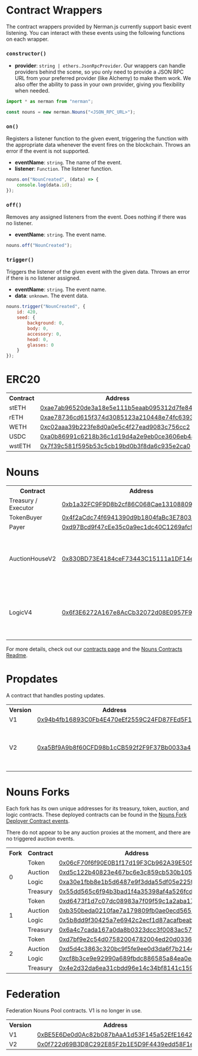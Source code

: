 # Contract Wrappers

The contract wrappers provided by Nerman.js currently support basic event listening. You can interact with these events using the following functions on each wrapper.

### `constructor()`

-   **provider**: `string | ethers.JsonRpcProvider`. Our wrappers can handle providers behind the scene, so you only need to provide a JSON RPC URL from your preferred provider (like Alchemy) to make them work. We also offer the ability to pass in your own provider, giving you flexibility when needed.

```js
import * as nerman from "nerman";

const nouns = new nerman.Nouns("<JSON_RPC_URL>");
```

### `on()`

Registers a listener function to the given event, triggering the function with the appropriate data whenever the event fires on the blockchain. Throws an error if the event is not supported.

-   **eventName**: `string`. The name of the event.
-   **listener**: `Function`. The listener function.

```js
nouns.on("NounCreated", (data) => {
	console.log(data.id);
});
```

### `off()`

Removes any assigned listeners from the event. Does nothing if there was no listener.

-   **eventName**: `string`. The event name.

```js
nouns.off("NounCreated");
```

### `trigger()`

Triggers the listener of the given event with the given data. Throws an error if there is no listener assigned.

-   **eventName**: `string`. The event name.
-   **data**: `unknown`. The event data.

```js
nouns.trigger("NounCreated", {
	id: 420,
	seed: {
		background: 0,
		body: 0,
		accessory: 0,
		head: 0,
		glasses: 0
	}
});
```

# ERC20

<table>
	<tr>
		<th> Contract </th>
		<th> Address </th>
	</tr>
	<tr>
		<td> stETH </td>
		<td> 
			<a href="https://etherscan.io/token/0xae7ab96520de3a18e5e111b5eaab095312d7fe84">
				0xae7ab96520de3a18e5e111b5eaab095312d7fe84
			</a>
		</td>
	</tr>
	<tr>
		<td> rETH </td>
		<td> 
			<a href="https://etherscan.io/token/0xae78736cd615f374d3085123a210448e74fc6393">
				0xae78736cd615f374d3085123a210448e74fc6393
			</a>
		</td>
	</tr>
	<tr>
		<td> WETH </td>
		<td> 
			<a href="https://etherscan.io/token/0xc02aaa39b223fe8d0a0e5c4f27ead9083c756cc2">
				0xc02aaa39b223fe8d0a0e5c4f27ead9083c756cc2
			</a>
		</td>
	</tr>
	<tr>
		<td> USDC </td>
		<td> 
			<a href="https://etherscan.io/token/0xa0b86991c6218b36c1d19d4a2e9eb0ce3606eb48">
				0xa0b86991c6218b36c1d19d4a2e9eb0ce3606eb48
			</a>
		</td>
	</tr>
	<tr>
		<td> wstETH </td>
		<td> 
			<a href="https://etherscan.io/token/0x7f39c581f595b53c5cb19bd0b3f8da6c935e2ca0">
				0x7f39c581f595b53c5cb19bd0b3f8da6c935e2ca0
			</a>
		</td>
	</tr>
</table>

# Nouns

<table>
	<tr>
		<th> Contract </th>
		<th> Address </th>
		<th> Notes </th>
	</tr>
	<tr>
		<td> Treasury / Executor </td>
		<td> 
			<a href="https://etherscan.io/address/0xb1a32FC9F9D8b2cf86C068Cae13108809547ef71">
				0xb1a32FC9F9D8b2cf86C068Cae13108809547ef71
			</a>
		</td>
	</tr>
	<tr>
		<td> TokenBuyer </td>
		<td> 
			<a href="https://etherscan.io/address/0x4f2aCdc74f6941390d9b1804faBc3E780388cfe5">
				0x4f2aCdc74f6941390d9b1804faBc3E780388cfe5
			</a>
		</td>
	</tr>
	<tr>
		<td> Payer </td>
		<td> 
			<a href="https://etherscan.io/address/0xd97Bcd9f47cEe35c0a9ec1dc40C1269afc9E8E1D">
				0xd97Bcd9f47cEe35c0a9ec1dc40C1269afc9E8E1D
			</a>
		</td>
	</tr>
	<tr>
		<td> AuctionHouseV2 </td>
		<td> 
			<a href="https://etherscan.io/address/0x830BD73E4184ceF73443C15111a1DF14e495C706">
				0x830BD73E4184ceF73443C15111a1DF14e495C706
			</a>
		</td>
		<td>
			Change to V2 with Proposal 532, executed on block 
			<a href = "https://etherscan.io/tx/0xd5ff1526564cf3713bcfa00f0462a3157a9a07f4b2446ec20c3f2d086943ad4c"> 			19810422 
			</a>
		</td>
	</tr>
	<tr>
		<td> LogicV4 </td>
		<td> 
			<a href="https://etherscan.io/address/0x6f3E6272A167e8AcCb32072d08E0957F9c79223d">
				0x6f3E6272A167e8AcCb32072d08E0957F9c79223d
			</a>
		</td>
		<td>
			Change to V4 with Proposal 532, executed on block
			<a href = "https://etherscan.io/tx/0xd5ff1526564cf3713bcfa00f0462a3157a9a07f4b2446ec20c3f2d086943ad4c"> 			19810422 
			</a>
		</td>
	</tr>
</table>

For more details, check out our [contracts page](https://nouns.biz/nouns-dao-contracts/) and the [Nouns Contracts Readme](https://github.com/nounsDAO/nouns-monorepo/blob/master/packages/nouns-contracts/README.md).

# Propdates

A contract that handles posting updates.

<table>
	<tr>
		<th> Version </th>
		<th> Address </th>
		<th> Note </th>
	</tr>
	<tr>
		<td> V1 </td>
		<td> 
			<a href="https://etherscan.io/address/0x94b4fb16893C0Fb4E470eEf2559C24FD87FEd5F1">
				0x94b4fb16893C0Fb4E470eEf2559C24FD87FEd5F1
			</a>
		</td>
	</tr>
	<tr>
		<td> V2 </td>
		<td> 
			<a href="https://etherscan.io/address/0xa5Bf9A9b8f60CFD98b1cCB592f2F9F37Bb0033a4">
				0xa5Bf9A9b8f60CFD98b1cCB592f2F9F37Bb0033a4
			</a>
		</td>
		<td>
			Updated to V2 on block 18689732. 01-Dec-2023.
		</td>
	</tr>
</table>

# Nouns Forks

Each fork has its own unique addresses for its treasury, token, auction, and logic contracts. These deployed contracts can be found in the [Nouns Fork Deployer Contract events](https://etherscan.io/address/0xcd65e61f70e0b1aa433ca1d9a6fc2332e9e73ce3#events).

There do not appear to be any auction proxies at the moment, and there are no triggered auction events.

<table>
	<tr>
		<th> Fork </th>
		<th> Contract </th>
		<th> Address </th>
	<tr>
	<tr>
		<td rowspan=4> 0 </td>
		<td> Token </td> 
		<td> <a href="https://etherscan.io/address/0x06cF70f6f90E0B1f17d19F3Cb962A39E505D5b3f"> 
			0x06cF70f6f90E0B1f17d19F3Cb962A39E505D5b3f 
		</a> </td>
	</tr>
	<tr>
		<td> Auction </td> 
		<td> <a href="https://etherscan.io/address/0xd5c122b40823e467bc6e3c859cb530b105cae22e"> 
			0xd5c122b40823e467bc6e3c859cb530b105cae22e 
		</a> </td>
	</tr>
	<tr>
		<td> Logic </td> 
		<td> <a href="https://etherscan.io/address/0xa30e1fbb8e1b5d6487e9f3dda55df05e225f82b6"> 
			0xa30e1fbb8e1b5d6487e9f3dda55df05e225f82b6
		 </a> </td>
	</tr>
	<tr>
		<td> Treasury </td> 
		<td> <a href="https://etherscan.io/address/0x55dd565c6f94b3bad1f4a35398af4a526fcd465f"> 0x55dd565c6f94b3bad1f4a35398af4a526fcd465f</a> </td>
	</tr>
	<tr>
		<td rowspan=4> 1 </td>
		<td> Token </td> 
		<td> <a href="https://etherscan.io/address/0xd6473f1d7c07dc08983a7f09f59c1a2aba17be41"> 0xd6473f1d7c07dc08983a7f09f59c1a2aba17be41 </a> </td>
	</tr>
	<tr>
		<td> Auction </td> 
		<td> <a href="https://etherscan.io/address/0xb350beda0210fae7a179809fb0ae0ecd565164b0"> 0xb350beda0210fae7a179809fb0ae0ecd565164b0 </a> </td>
	</tr>
	<tr>
		<td> Logic </td> 
		<td> <a href="https://etherscan.io/address/0x5b8dd9f30425a7e6942c2ecf1d87acafbeab3073"> 0x5b8dd9f30425a7e6942c2ecf1d87acafbeab3073 </a> </td>
	</tr>
	<tr>
		<td> Treasury </td> 
		<td> <a href="https://etherscan.io/address/0x6a4c7cada167a0da8b0323dcc3f0083ac5706817"> 0x6a4c7cada167a0da8b0323dcc3f0083ac5706817</a> </td>
	</tr>
	<tr>
		<td rowspan=4> 2 </td>
		<td> Token </td> 
		<td> <a href="https://etherscan.io/address/0xd7bf9e2c54d07582004782004ed20d0336d52669"> 0xd7bf9e2c54d07582004782004ed20d0336d52669 </a> </td>
	</tr>
	<tr>
		<td> Auction </td> 
		<td> <a href="https://etherscan.io/address/0xd5d4c3863c320bc9f5fe9ee0d3da6f7b214449ef"> 0xd5d4c3863c320bc9f5fe9ee0d3da6f7b214449ef </a> </td>
	</tr>
	<tr>
		<td> Logic </td> 
		<td> <a href="https://etherscan.io/address/0xcf8b3ce9e92990a689fbdc886585a84ea0e4aece"> 0xcf8b3ce9e92990a689fbdc886585a84ea0e4aece</a> </td>
	</tr>
	<tr>
		<td> Treasury </td> 
		<td> <a href="https://etherscan.io/address/0x4e2d32da6ea31cbdd96e14c34bf8141c15902e06"> 0x4e2d32da6ea31cbdd96e14c34bf8141c15902e06</a> </td>
	</tr>

</table>

# Federation

Federation Nouns Pool contracts. V1 is no longer in use.

<table>
	<tr>
		<th> Version </th>
		<th> Address </th>
	</tr>
	<tr>
		<td> V1 </td>
		<td> 
			<a href="https://etherscan.io/address/0xBE5E6De0d0Ac82b087bAaA1d53F145a52EfE1642">
				0xBE5E6De0d0Ac82b087bAaA1d53F145a52EfE1642
			</a>
		</td>
	</tr>
	<tr>
		<td> V2 </td>
		<td> 
			<a href="https://etherscan.io/address/0x0f722d69B3D8C292E85F2b1E5D9F4439edd58F1e">
				0x0f722d69B3D8C292E85F2b1E5D9F4439edd58F1e
			</a>
		</td>
	</tr>
</table>
